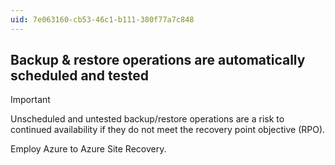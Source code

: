 ```yaml
---
uid: 7e063160-cb53-46c1-b111-380f77a7c848
---
```

## Backup & restore operations are automatically scheduled and tested

> [!IMPORTANT]
> Unscheduled and untested backup/restore operations are a risk to continued availability if they do not meet the recovery point objective (RPO).

Employ Azure to Azure Site Recovery.